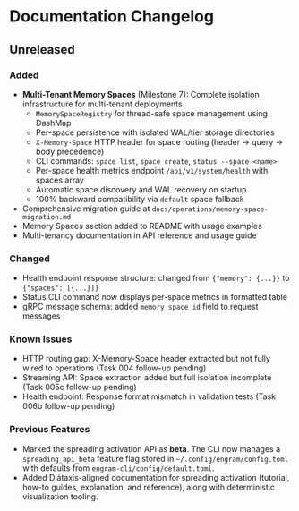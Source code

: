 # Documentation Changelog

## Unreleased

### Added

- **Multi-Tenant Memory Spaces** (Milestone 7): Complete isolation infrastructure for multi-tenant deployments
  - `MemorySpaceRegistry` for thread-safe space management using DashMap
  - Per-space persistence with isolated WAL/tier storage directories
  - `X-Memory-Space` HTTP header for space routing (header → query → body precedence)
  - CLI commands: `space list`, `space create`, `status --space <name>`
  - Per-space health metrics endpoint `/api/v1/system/health` with spaces array
  - Automatic space discovery and WAL recovery on startup
  - 100% backward compatibility via `default` space fallback
- Comprehensive migration guide at `docs/operations/memory-space-migration.md`
- Memory Spaces section added to README with usage examples
- Multi-tenancy documentation in API reference and usage guide

### Changed

- Health endpoint response structure: changed from `{"memory": {...}}` to `{"spaces": [{...}]}`
- Status CLI command now displays per-space metrics in formatted table
- gRPC message schema: added `memory_space_id` field to request messages

### Known Issues

- HTTP routing gap: X-Memory-Space header extracted but not fully wired to operations (Task 004 follow-up pending)
- Streaming API: Space extraction added but full isolation incomplete (Task 005c follow-up pending)
- Health endpoint: Response format mismatch in validation tests (Task 006b follow-up pending)

### Previous Features

- Marked the spreading activation API as **beta**. The CLI now manages a `spreading_api_beta` feature flag stored in `~/.config/engram/config.toml` with defaults from `engram-cli/config/default.toml`.
- Added Diátaxis-aligned documentation for spreading activation (tutorial, how-to guides, explanation, and reference), along with deterministic visualization tooling.
